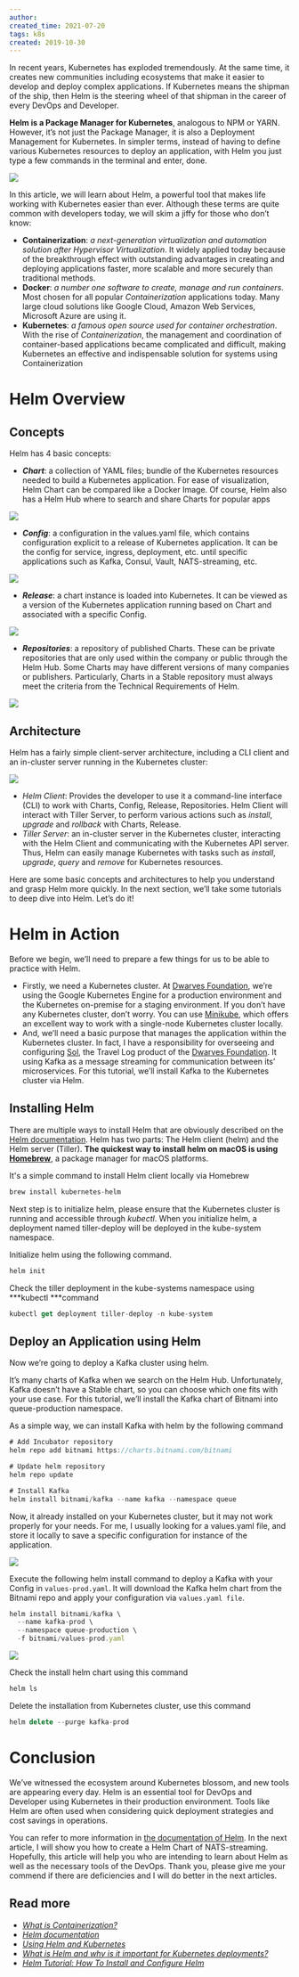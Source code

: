 ```yaml
---
author: 
created_time: 2021-07-20
tags: k8s
created: 2019-10-30
---
```


In recent years, Kubernetes has exploded tremendously. At the same time, it creates new communities including ecosystems that make it easier to develop and deploy complex applications. If Kubernetes means the shipman of the ship, then Helm is the steering wheel of that shipman in the career of every DevOps and Developer.

**Helm is a Package Manager for Kubernetes**, analogous to NPM or YARN. However, it’s not just the Package Manager, it is also a Deployment Management for Kubernetes. In simpler terms, instead of having to define various Kubernetes resources to deploy an application, with Helm you just type a few commands in the terminal and enter, done.

![](https://s3.us-west-2.amazonaws.com/secure.notion-static.com/5b5dead8-7765-4bce-8c61-4920388d9a96/Untitled.png?X-Amz-Algorithm=AWS4-HMAC-SHA256&X-Amz-Content-Sha256=UNSIGNED-PAYLOAD&X-Amz-Credential=AKIAT73L2G45EIPT3X45%2F20231031%2Fus-west-2%2Fs3%2Faws4_request&X-Amz-Date=20231031T202413Z&X-Amz-Expires=3600&X-Amz-Signature=0762f9ecf566add26661d2a4b6160962153eaab48b9c5586ddfd3f7f86f18b64&X-Amz-SignedHeaders=host&x-id=GetObject)

In this article, we will learn about Helm, a powerful tool that makes life working with Kubernetes easier than ever. Although these terms are quite common with developers today, we will skim a jiffy for those who don’t know:

* **Containerization**: *a next-generation virtualization and automation solution after Hypervisor Virtualization*. It widely applied today because of the breakthrough effect with outstanding advantages in creating and deploying applications faster, more scalable and more securely than traditional methods.
* **Docker**: *a number one software to create, manage and run containers.* Most chosen for all popular *Containerization* applications today. Many large cloud solutions like Google Cloud, Amazon Web Services, Microsoft Azure are using it.
* **Kubernetes**: *a famous open source used for container orchestration*. With the rise of *Containerization*, the management and coordination of container-based applications became complicated and difficult, making Kubernetes an effective and indispensable solution for systems using Containerization

# Helm Overview

## Concepts

Helm has 4 basic concepts:

* ***Chart***: a collection of YAML files; bundle of the Kubernetes resources needed to build a Kubernetes application. For ease of visualization, Helm Chart can be compared like a Docker Image. Of course, Helm also has a Helm Hub where to search and share Charts for popular apps

![](https://s3.us-west-2.amazonaws.com/secure.notion-static.com/231df0a7-6a9d-45d4-b91e-0638b194998b/Untitled.png?X-Amz-Algorithm=AWS4-HMAC-SHA256&X-Amz-Content-Sha256=UNSIGNED-PAYLOAD&X-Amz-Credential=AKIAT73L2G45EIPT3X45%2F20231031%2Fus-west-2%2Fs3%2Faws4_request&X-Amz-Date=20231031T202413Z&X-Amz-Expires=3600&X-Amz-Signature=439c411566d8fdc66aa14bdc31203a7df04104f7dc5b7f9598ca4860fee6f9b2&X-Amz-SignedHeaders=host&x-id=GetObject)

* ***Config***: a configuration in the values.yaml file, which contains configuration explicit to a release of Kubernetes application. It can be the config for service, ingress, deployment, etc. until specific applications such as Kafka, Consul, Vault, NATS-streaming, etc.

![](https://s3.us-west-2.amazonaws.com/secure.notion-static.com/fc431268-dea4-43ca-a839-8b638f75a6a6/Untitled.png?X-Amz-Algorithm=AWS4-HMAC-SHA256&X-Amz-Content-Sha256=UNSIGNED-PAYLOAD&X-Amz-Credential=AKIAT73L2G45EIPT3X45%2F20231031%2Fus-west-2%2Fs3%2Faws4_request&X-Amz-Date=20231031T202413Z&X-Amz-Expires=3600&X-Amz-Signature=38cd5b7193bebdb7c90c5bb6862f3e323febe90e1075ea8de7cc6f5d9c5a6c92&X-Amz-SignedHeaders=host&x-id=GetObject)

* ***Release***: a chart instance is loaded into Kubernetes. It can be viewed as a version of the Kubernetes application running based on Chart and associated with a specific Config.

![](https://s3.us-west-2.amazonaws.com/secure.notion-static.com/be70d50f-f964-43d4-aba1-d9d0a93a81bd/Untitled.png?X-Amz-Algorithm=AWS4-HMAC-SHA256&X-Amz-Content-Sha256=UNSIGNED-PAYLOAD&X-Amz-Credential=AKIAT73L2G45EIPT3X45%2F20231031%2Fus-west-2%2Fs3%2Faws4_request&X-Amz-Date=20231031T202413Z&X-Amz-Expires=3600&X-Amz-Signature=dda3971d0eb38de6a92daec656ace29d287106b720161e74ebb7136ad7cd2a06&X-Amz-SignedHeaders=host&x-id=GetObject)

* ***Repositories***: a repository of published Charts. These can be private repositories that are only used within the company or public through the Helm Hub. Some Charts may have different versions of many companies or publishers. Particularly, Charts in a Stable repository must always meet the criteria from the Technical Requirements of Helm.

![](https://s3.us-west-2.amazonaws.com/secure.notion-static.com/b5c5dc73-8d4c-4ae6-83da-4d316dac72f5/Untitled.png?X-Amz-Algorithm=AWS4-HMAC-SHA256&X-Amz-Content-Sha256=UNSIGNED-PAYLOAD&X-Amz-Credential=AKIAT73L2G45EIPT3X45%2F20231031%2Fus-west-2%2Fs3%2Faws4_request&X-Amz-Date=20231031T202413Z&X-Amz-Expires=3600&X-Amz-Signature=a00b576a9b487fafdd4fc9e7c91679d657ec4559f0ad4c358a2a7c7a92c1efa4&X-Amz-SignedHeaders=host&x-id=GetObject)

## Architecture

Helm has a fairly simple client-server architecture, including a CLI client and an in-cluster server running in the Kubernetes cluster:

![](https://s3.us-west-2.amazonaws.com/secure.notion-static.com/125c579b-80f0-4201-8669-368257e620ef/Untitled.png?X-Amz-Algorithm=AWS4-HMAC-SHA256&X-Amz-Content-Sha256=UNSIGNED-PAYLOAD&X-Amz-Credential=AKIAT73L2G45EIPT3X45%2F20231031%2Fus-west-2%2Fs3%2Faws4_request&X-Amz-Date=20231031T202413Z&X-Amz-Expires=3600&X-Amz-Signature=2f2c7fa7c1f5a34d33eeaf279b93a88dd33cc2a9b2b2f92d83031ddadd698272&X-Amz-SignedHeaders=host&x-id=GetObject)

* *Helm Client*: Provides the developer to use it a command-line interface (CLI) to work with Charts, Config, Release, Repositories. Helm Client will interact with Tiller Server, to perform various actions such as *install*, *upgrade* and *rollback* with Charts, Release.
* *Tiller Server*: an in-cluster server in the Kubernetes cluster, interacting with the Helm Client and communicating with the Kubernetes API server. Thus, Helm can easily manage Kubernetes with tasks such as *install*, *upgrade*, *query* and *remove* for Kubernetes resources.

Here are some basic concepts and architectures to help you understand and grasp Helm more quickly. In the next section, we’ll take some tutorials to deep dive into Helm. Let’s do it!

# Helm in Action

Before we begin, we’ll need to prepare a few things for us to be able to practice with Helm.

* Firstly, we need a Kubernetes cluster. At [Dwarves Foundation](https://dwarves.foundation/), we’re using the Google Kubernetes Engine for a production environment and the Kubernetes on-premise for a staging environment. If you don’t have any Kubernetes cluster, don’t worry. You can use [Minikube](https://kubernetes.io/docs/setup/learning-environment/minikube/), which offers an excellent way to work with a single-node Kubernetes cluster locally.
* And, we’ll need a basic purpose that manages the application within the Kubernetes cluster. In fact, I have a responsibility for overseeing and configuring [Sol](https://solapp.io/), the Travel Log product of the [Dwarves Foundation](https://dwarves.foundation/). It using Kafka as a message streaming for communication between its’ microservices. For this tutorial, we’ll install Kafka to the Kubernetes cluster via Helm.

## **Installing Helm**

There are multiple ways to install Helm that are obviously described on the [Helm documentation](https://helm.sh/docs/using_helm/#installing-helm). Helm has two parts: The Helm client (helm) and the Helm server (Tiller). **The quickest way to install helm on macOS is using** **[Homebrew](https://brew.sh/)**, a package manager for macOS platforms.

It's a simple command to install Helm client locally via Homebrew

```javascript
brew install kubernetes-helm
```


Next step is to initialize helm, please ensure that the Kubernetes cluster is running and accessible through *kubectl*. When you initialize helm, a deployment named tiller-deploy will be deployed in the kube-system namespace.

Initialize helm using the following command.

```javascript
helm init
```


Check the tiller deployment in the kube-systems namespace using ***kubectl ***command

```javascript
kubectl get deployment tiller-deploy -n kube-system
```

## **Deploy an Application using Helm**

Now we’re going to deploy a Kafka cluster using helm.

It’s many charts of Kafka when we search on the Helm Hub. Unfortunately, Kafka doesn’t have a Stable chart, so you can choose which one fits with your use case. For this tutorial, we’ll install the Kafka chart of Bitnami into queue-production namespace.

As a simple way, we can install Kafka with helm by the following command

```javascript
# Add Incubator repository
helm repo add bitnami https://charts.bitnami.com/bitnami

# Update helm repository
helm repo update

# Install Kafka
helm install bitnami/kafka --name kafka --namespace queue
```


Now, it already installed on your Kubernetes cluster, but it may not work properly for your needs. For me, I usually looking for a values.yaml file, and store it locally to save a specific configuration for instance of the application.

![](https://s3.us-west-2.amazonaws.com/secure.notion-static.com/0b1cc862-14e9-445c-a890-0b595b7f763d/Untitled.png?X-Amz-Algorithm=AWS4-HMAC-SHA256&X-Amz-Content-Sha256=UNSIGNED-PAYLOAD&X-Amz-Credential=AKIAT73L2G45EIPT3X45%2F20231031%2Fus-west-2%2Fs3%2Faws4_request&X-Amz-Date=20231031T202413Z&X-Amz-Expires=3600&X-Amz-Signature=40c68596d878eecae42a8db228d41a913a0450853bb94571ed74fe783c06005f&X-Amz-SignedHeaders=host&x-id=GetObject)


Execute the following helm install command to deploy a Kafka with your Config in `values-prod.yaml`. It will download the Kafka helm chart from the Bitnami repo and apply your configuration via `values.yaml file`.

```javascript
helm install bitnami/kafka \
  --name kafka-prod \
  --namespace queue-production \
  -f bitnami/values-prod.yaml
```

![](https://s3.us-west-2.amazonaws.com/secure.notion-static.com/79ad180d-8408-4f7b-ad3e-907c761a30d5/Untitled.png?X-Amz-Algorithm=AWS4-HMAC-SHA256&X-Amz-Content-Sha256=UNSIGNED-PAYLOAD&X-Amz-Credential=AKIAT73L2G45EIPT3X45%2F20231031%2Fus-west-2%2Fs3%2Faws4_request&X-Amz-Date=20231031T202413Z&X-Amz-Expires=3600&X-Amz-Signature=f2492c76499dfc1d5b6de0bd66c0eb9e2bce1ce60a91b39bed003a46910a1262&X-Amz-SignedHeaders=host&x-id=GetObject)


Check the install helm chart using this command

```javascript
helm ls
```


Delete the installation from Kubernetes cluster, use this command

```javascript
helm delete --purge kafka-prod
```

# Conclusion

We’ve witnessed the ecosystem around Kubernetes blossom, and new tools are appearing every day. Helm is an essential tool for DevOps and Developer using Kubernetes in their production environment. Tools like Helm are often used when considering quick deployment strategies and cost savings in operations.

You can refer to more information in [the documentation of Helm](https://helm.sh/docs/). In the next article, I will show you how to create a Helm Chart of NATS-streaming. Hopefully, this article will help you who are intending to learn about Helm as well as the necessary tools of the DevOps. Thank you, please give me your commend if there are deficiencies and I will do better in the next articles.

## Read more

* *[What is Containerization?](https://hackernoon.com/what-is-containerization-83ae53a709a6#targetText=Containerization%20involves%20bundling%20an%20application,ecosystems%20are%20Docker%20and%20Kubernetes.)*
* *[Helm documentation](https://helm.sh/docs/)*
* *[Using Helm and Kubernetes](https://www.baeldung.com/kubernetes-helm)*
* *[What is Helm and why is it important for Kubernetes deployments?](https://boxboat.com/2018/09/19/helm-and-kubernetes-deployments/)*
* *[Helm Tutorial: How To Install and Configure Helm](https://devopscube.com/install-configure-helm-kubernetes/)*